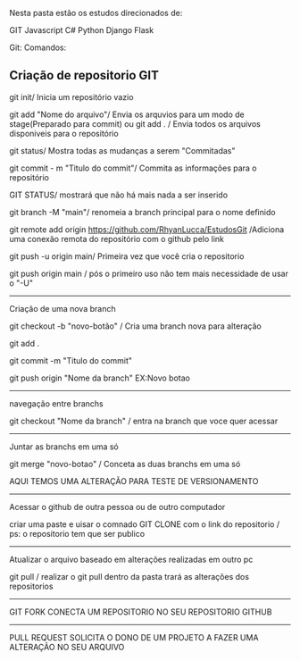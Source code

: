 Nesta pasta estão os estudos direcionados de:

GIT
Javascript
C#
Python
Django
Flask

Git:
Comandos:

Criação de repositorio GIT
-----------------------------------------------------------------------------------------

git init/ Inicia um repositório vazio

git add "Nome do arquivo"/ Envia os arquvios para um modo de stage(Preparado para commit)
    ou
git add . / Envia todos os arquivos disponiveis para o repositório


git status/ Mostra todas as mudanças a serem "Commitadas"

git commit - m "Titulo do commit"/ Commita as informações para o repositório 

GIT STATUS/ mostrará que não há mais nada a ser inserido

git branch -M "main"/ renomeia a branch principal para o nome definido

git remote add origin https://github.com/RhyanLucca/EstudosGit /Adiciona uma conexão remota do repositório com o github pelo link

git push -u origin main/ Primeira vez que você cria o repositorio

git push origin main / pós o primeiro uso não tem mais necessidade de usar o "-U"

---------------------------------------------------------------------------------------
Criação de uma nova branch

git checkout -b "novo-botão" / Cria uma branch nova para alteração

git add .

git commit -m "Titulo do commit"

git push origin "Nome da branch" EX:Novo botao 

---------------------------------------------------------------------------------------
navegação entre branchs

git checkout "Nome da branch" / entra na branch que voce quer acessar

---------------------------------------------------------------------------------------
Juntar as branchs em uma só

git merge "novo-botao" / Conceta as duas branchs em uma só


AQUI TEMOS UMA ALTERAÇÃO PARA TESTE DE VERSIONAMENTO

---------------------------------------------------------------------------------------
Acessar o github de outra pessoa ou de outro computador

criar uma paste e uisar o comnado GIT CLONE com o link do repositorio / ps: o repositorio tem que ser publico

---------------------------------------------------------------------------------------
Atualizar o arquivo baseado em alterações realizadas em outro pc

git pull / realizar o git pull dentro da pasta trará as alterações dos repositorios

---------------------------------------------------------------------------------------
GIT FORK CONECTA UM REPOSITORIO NO SEU REPOSITORIO GITHUB

---------------------------------------------------------------------------------------
PULL REQUEST SOLICITA O DONO DE UM PROJETO A FAZER UMA ALTERAÇÃO NO SEU ARQUIVO  